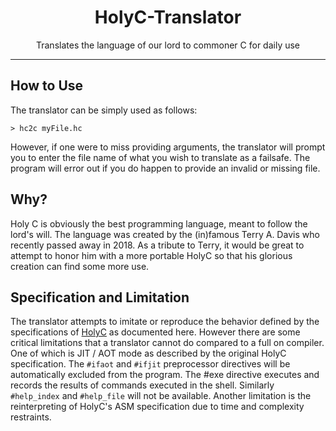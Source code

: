 <h1 align="center">HolyC-Translator</h1>
<p align="center">Translates the language of our lord to commoner C for daily use</p>

---

## How to Use

The translator can be simply used as follows:
```
> hc2c myFile.hc
```

However, if one were to miss providing arguments, the translator will prompt you to enter the file name of what you wish to translate as a failsafe. The program will error out if you do happen to provide an invalid or missing file.

## Why?

Holy C is obviously the best programming language, meant to follow the lord's will. The language was created by the (in)famous Terry A. Davis who recently passed away in 2018. As a tribute to Terry, it would be great to attempt to honor him with a more portable HolyC so that his glorious creation can find some more use.

## Specification and Limitation

The translator attempts to imitate or reproduce the behavior defined by the specifications of [HolyC](https://web.archive.org/web/20170325000321/http://www.templeos.org/Wb/Doc/HolyC.html) as documented here. However there are some critical limitations that a translator cannot do compared to a full on compiler. One of which is JIT / AOT mode as described by the original HolyC specification. The `#ifaot` and `#ifjit` preprocessor directives will be automatically excluded from the program. The #exe directive executes and records the results of commands executed in the shell. Similarly `#help_index` and `#help_file` will not be available. Another limitation is the reinterpreting of HolyC's ASM specification due to time and complexity restraints.
